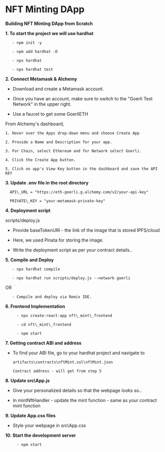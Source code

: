 # NFT Minting DApp

**Building NFT Minting DApp from Scratch**

**1. To start the project we will use hardhat**

       - npm init -y

       - npm add hardhat -D

       - npx hardhat

       - npx hardhat test


**2. Connect Metamask & Alchemy**

- Download and create a Metamask account.

- Once you have an account, make sure to switch to the "Goerli Test Network" in
  the upper right.

- Use a faucet to get some GoerliETH

From Alchemy's dashboard,

    1. Hover over the Apps drop-down menu and choose Create App

    2. Provide a Name and Description for your app.

    3. For Chain, select Ethereum and for Network select Goerli.

    4. Click the Create App button.

    5. Click on app's View Key button in the dashboard and save the API KEY

**3. Update .env file in the root directory**

      API\_URL = "https://eth-goerli.g.alchemy.com/v2/your-api-key"

      PRIVATE\_KEY = "your-metamask-private-key"

**4. Deployment script**

scripts/deploy.js

- Provide baseTokenURI - the link of the image that is stored IPFS/cloud

- Here, we used Pinata for storing the image.

- Write the deployment script as per your contract details..

**5. Compile and Deploy**

       - npx hardhat compile

       - npx hardhat run scripts/deploy.js --network goerli

OR

       - Compile and deploy via Remix IDE.

**6. Frontend Implementation**

         - npx create-react-app nft\_mint\_frontend

         - cd nft\_mint\_frontend

         - npm start

**7. Getting contract ABI and address**

- To find your ABI file, go to your hardhat project and navigate to

      artifacts\contracts\nftMint.sol\nftMint.json

      Contract address - will get from step 5

**8. Update src\App.js**

- Give your personalized details so that the webpage looks so..

- In mintNftHandler - update the mint function - same as your contract mint
  function

**9. Update App.css files**

- Style your webpage in src\App.css

**10. Start the development server**

         - npm start
